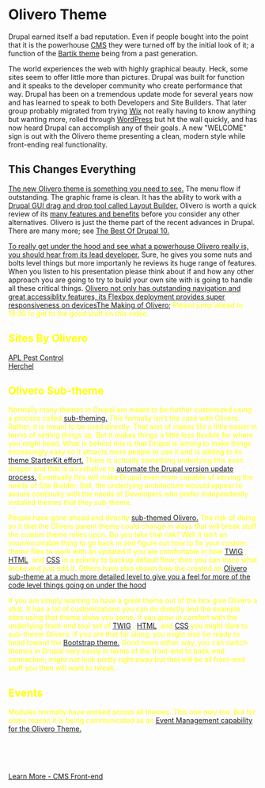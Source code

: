 
# Olivero Theme

Drupal earned itself a bad reputation.  Even if people bought into the point that it is the powerhouse [CMS](../book/cms.md) they were turned off by the initial look of it; a function of the [Bartik theme](https://drupalize.me/tutorial/core-themes-bartik) being from a past generation. 

The world experiences the web with highly graphical beauty.  Heck, some sites seem to offer little more than pictures.  Drupal was built for function and it speaks to the developer community who create performance that way.  Drupal has been on a tremendous update mode for several years now and has learned to speak to both Developers and Site Builders.  That later group probably migrated from trying [Wix](https://www.wix.com/) not really having to know anything but wanting more, rolled through [WordPress](https://wordpress.com/) but hit the wall quickly, and has now heard Drupal can accomplish any of their goals.  A new "WELCOME" sign is out with the Olivero theme presenting a clean, modern style while front-ending real functionality.

## This Changes Everything

[The new Olivero theme is something you need to see.](https://imagexmedia.com/blog/drupal-new-front-end-theme-olivero)  The menu flow if outstanding.  The graphic frame is clean.  It has the ability to work with a [Drupal GUI drag and drop tool called Layout Builder.](https://www.youtube.com/watch?v=OOM4yRWv7Ew)  Olivero is worth a quick review of its [many features and benefits](https://evolvingweb.com/blog/hands-drupal-10-olivero-new-theme-meaningful-name) before you consider any other alternatives.  Olivero is just the theme part of the recent advances in Drupal.  There are many more; see [The Best Of Drupal 10.](https://pantheon.io/blog/explore-best-drupal-10)

[To really get under the hood and see what a powerhouse Olivero really is, you should hear from its lead developer.](https://www.youtube.com/watch?v=dn-JN2bcw1s)  Sure, he gives you some nuts and bolts level things but more importanly he reviews its huge range of features.  When you listen to his presentation please think about if and how any other approach you are going to try to build your own site with is going to handle all these critical things.  [Olivero not only has outstanding navigation and great accessiblity features, its Flexbox deployment provides super responsiveness on devicesThe Making of Olivero](https://www.youtube.com/watch?v=ohPaYEbC4Lk); <font color=yellow> Please jump ahead to 19:30 to get to the good stuff on this video.

## Sites By Olivero

[APL Pest Control](https://aplpestcontrol.com/)<br>
[Herchel](https://herchel.com/)

## Olivero Sub-theme

Normally many themes in Drupal are meant to be further customized using a process called [sub-theming.](../theme/subtheming.md)	 This formally isn't the case with Olivero.  Rather, it is meant to be used directly.  That sort of makes life a little easier in terms of setting things up.  But it makes things a little less flexible for where you might head.  What is behind this is that Drupal is aiming to make things increasingly easy so it attracts more people to use it and is adding to its [theme StarterKit effort.](https://www.youtube.com/watch?v=gkUAjQ5xKT8)  There is actually something underlying this even deeper and that is an initiative to [automate the Drupal version update process.](https://www.youtube.com/watch?v=Fp0bVnCs0R8)  Eventually this will make Drupal even more capable of serving the needs of Site Builder.  Still, the underlying architecture wouuld appear to assure continuity with the needs of Developers who prefer independently installed themes that they sub-theme.	
	
People have gone ahead and directly [sub-themed Olivero.](https://designkojo.com/drupal-theme-primer-part-1-creating-drupal-sub-theme)  The risk of doing so it that the Olivero parent theme could change in ways that will break stuff the custom theme relies upon.  Do you take that risk?  Well it isn't an insurmountable thing to go back in and figure out how to fix your custom theme files to work with an updated if you are comfortable in how [TWIG](../theme/twig.md) , [HTML](html.md), and [CSS](../book/opensource.md#front-end) in a priority to backup default flow; then you can trace what broke and just edit it.  Others have also shown how the created an [Olivero sub-theme at a much more detailed level to give you a feel for more of the code level things going on under the hood](https://developpeur-drupal.com/en/article/create-drupal-9-olivero-sub-theme)

If you are simply wanting to have a great theme out of the box give Olivero a shot.  It has a lot of customizations you can do directly and the example sites using that theme show you some.  If you grow in comfort with the underlying front-end tool set of [TWIG](../theme/twig.md) , [HTML](html.com), and [CSS](../book/opensource.md#front-end) you might dare to sub-theme Olivero.  If you are that far along, you might also be ready to head toward the [Bootstrap theme.](../theme/bootstrap.md)  Good news either way, you can switch themes in Drupal very easily in terms of the front-end to back-end connection; might not look pretty right away but that will be all front-end stuff you then will want to tweak.	

## Events
	
Modules normally have worked across all themes.  This one may too.  But for some reason it is being communicated as an [Event Management capability for the Olivero Theme.](https://www.drupal.org/project/event_platform)
	
<br>
<br>
<br>

[Learn More - CMS Front-end](../chapters.md#front-end)
